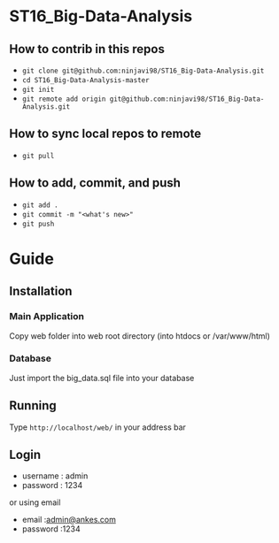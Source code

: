 # ST16_Big-Data-Analysis

## How to contrib in this repos
- `git clone git@github.com:ninjavi98/ST16_Big-Data-Analysis.git`
- `cd ST16_Big-Data-Analysis-master`
- `git init`
- `git remote add origin git@github.com:ninjavi98/ST16_Big-Data-Analysis.git`

## How to sync local repos to remote
- `git pull`

## How to add, commit, and push
- `git add .`
- `git commit -m "<what's new>"`
- `git push`

# Guide

## Installation
### Main Application
Copy web folder into web root directory (into htdocs or /var/www/html)

### Database
Just import the big_data.sql file into your database

## Running
Type `http://localhost/web/` in your address bar

## Login
- username  : admin
- password  : 1234

or using email
- email     :admin@ankes.com
- password  :1234
